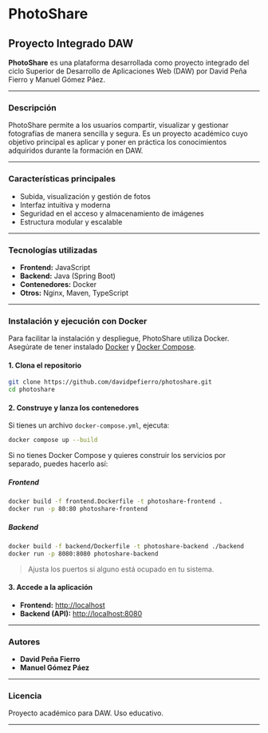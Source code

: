 # PhotoShare

## Proyecto Integrado DAW

**PhotoShare** es una plataforma desarrollada como proyecto integrado del ciclo Superior de Desarrollo de Aplicaciones Web (DAW) por David Peña Fierro y Manuel Gómez Páez.

---

### Descripción

PhotoShare permite a los usuarios compartir, visualizar y gestionar fotografías de manera sencilla y segura. Es un proyecto académico cuyo objetivo principal es aplicar y poner en práctica los conocimientos adquiridos durante la formación en DAW.

---

### Características principales

- Subida, visualización y gestión de fotos
- Interfaz intuitiva y moderna
- Seguridad en el acceso y almacenamiento de imágenes
- Estructura modular y escalable

---

### Tecnologías utilizadas

- **Frontend:** JavaScript
- **Backend:** Java (Spring Boot)
- **Contenedores:** Docker
- **Otros:** Nginx, Maven, TypeScript

---

### Instalación y ejecución con Docker

Para facilitar la instalación y despliegue, PhotoShare utiliza Docker. Asegúrate de tener instalado [Docker](https://www.docker.com/) y [Docker Compose](https://docs.docker.com/compose/).

#### 1. Clona el repositorio

```bash
git clone https://github.com/davidpefierro/photoshare.git
cd photoshare
```

#### 2. Construye y lanza los contenedores

Si tienes un archivo `docker-compose.yml`, ejecuta:

```bash
docker compose up --build
```

Si no tienes Docker Compose y quieres construir los servicios por separado, puedes hacerlo así:

##### Frontend

```bash
docker build -f frontend.Dockerfile -t photoshare-frontend .
docker run -p 80:80 photoshare-frontend
```

##### Backend

```bash
docker build -f backend/Dockerfile -t photoshare-backend ./backend
docker run -p 8080:8080 photoshare-backend
```

> Ajusta los puertos si alguno está ocupado en tu sistema.

#### 3. Accede a la aplicación

- **Frontend:** [http://localhost](http://localhost)
- **Backend (API):** [http://localhost:8080](http://localhost:8080)

---

### Autores

- **David Peña Fierro**
- **Manuel Gómez Páez**

---

### Licencia

Proyecto académico para DAW. Uso educativo.

---